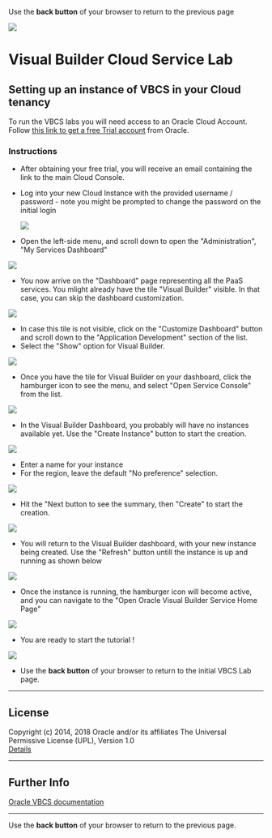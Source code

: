 Use the **back button** of your browser to return to the previous page

![](../../common/images/customer.logo2.png)

# Visual Builder Cloud Service Lab #

## Setting up an instance of VBCS in your Cloud tenancy

To run the VBCS labs you will need access to an Oracle Cloud Account.  Follow [this link to get a free Trial account](https://myservices.us.oraclecloud.com/mycloud/signup?sourceType=:ow:evp:cpo::RC_EMMK190118P00039:VLVB&intcmp=:ow:evp:cpo::RC_EMMK190118P00039:VLVB) from Oracle.


### Instructions ###

- After obtaining your free trial, you will receive an email containing the link to the main Cloud Console.  

- Log into your new Cloud Instance with the provided username / password - note you might be prompted to change the password on the initial login

   ![](images/vb_init_1.png)



- Open the left-side menu, and scroll down to open the "Administration", "My Services Dashboard"

![](images/vb_init_2.png)

- You now arrive on the "Dashboard" page representing all the PaaS services.  You mlight already have the tile "Visual Builder" visible.  In that case, you can skip the dashboard customization.

![](images/vb_init_3.png)



- In case this tile is not visible, click on the "Customize Dashboard" button and scroll down to the "Application Development" section of the list.
- Select the "Show" option for Visual Builder.

![](images/vb_init_4.png)



- Once you have the tile for Visual Builder on your dashboard, click the hamburger icon to see the menu, and select "Open Service Console" from the list.

![](images/vb_init_5.png)

- In the Visual Builder Dashboard, you probably will have no instances available yet.  Use the "Create Instance" button to start the creation.

![](images/vb_init_6.png)

- Enter a name for your instance
- For the region, leave the default "No preference" selection.

![](images/vb_init_7.png)

- Hit the "Next button to see the summary, then "Create" to start the creation.

![](images/vb_init_8.png)

- You will return to the Visual Builder dashboard, with your new instance being created.  Use the "Refresh" button untill the instance is up and running as shown below

![](images/vb_init_9.png)

- Once the instance is running, the hamburger icon will become active, and you can navigate to the "Open Oracle Visual Builder Service Home Page"

![](images/vb_init_10.png)

- You are ready to start the tutorial !

![](images/vb_init_11.png)



- Use the **back button** of your browser to return to the initial VBCS Lab page.







---
## License ##
Copyright (c) 2014, 2018 Oracle and/or its affiliates
The Universal Permissive License (UPL), Version 1.0   
[Details](../../common/license.md)

---
## Further Info ##

[Oracle VBCS documentation](https://docs.oracle.com/en/cloud/paas/app-builder-cloud/books.html)

---
Use the **back button** of your browser to return to the previous page.
